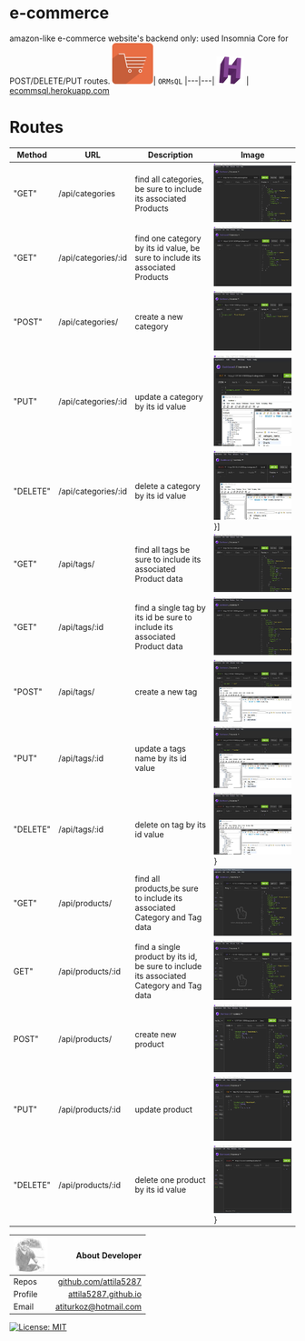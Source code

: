 # e-commerce
amazon-like e-commerce website's backend only: used Insomnia Core for POST/DELETE/PUT routes. 
![ecomm](https://raw.githubusercontent.com/attila5287/e-commerce/main/Assets/ecommerce.png  "ecomm")| `ORMsQL`
|---|---|
 ![h](https://raw.githubusercontent.com/attila5287/img_readme/main/all/h.png  "ecomm") | [ecommsql.herokuapp.com](http://ecommsql.herokuapp.com/)

Routes
======

| Method | URL | Description | Image |
| --- | --- | --- | --- |
"GET"|/api/categories|find all categories, be sure to include its associated Products|![img](https://raw.githubusercontent.com/attila5287/e-commerce/main/Assets/cat_get_all.JPG)|
"GET"|/api/categories/:id|find one category by its id value, be sure to include its associated Products|![img](https://raw.githubusercontent.com/attila5287/e-commerce/main/Assets/cat_get_one.JPG)|
"POST"|/api/categories/|create a new category|![img](https://raw.githubusercontent.com/attila5287/e-commerce/main/Assets/cat_post.JPG)|
"PUT"|/api/categories/:id|update a category by its id value|![img](https://raw.githubusercontent.com/attila5287/e-commerce/main/Assets/cat_put.JPG)|
"DELETE"|/api/categories/:id|delete a category by its id value|![img](https://raw.githubusercontent.com/attila5287/e-commerce/main/Assets/cat_delete.JPG)}]|
  "GET"|/api/tags/|find all tags be sure to include its associated Product data|![img](https://raw.githubusercontent.com/attila5287/e-commerce/main/Assets/tag_get_all.JPG)|
"GET"|/api/tags/:id|find a single tag by its id be sure to include its associated Product data|![img](https://raw.githubusercontent.com/attila5287/e-commerce/main/Assets/tag_get_one.JPG)|
"POST"|/api/tags/|create a new tag|![img](https://raw.githubusercontent.com/attila5287/e-commerce/main/Assets/tag_post.JPG)|
"PUT"|/api/tags/:id|update a tags name by its id value|![img](https://raw.githubusercontent.com/attila5287/e-commerce/main/Assets/tag_put.JPG)|
"DELETE"|/api/tags/:id| delete on tag by its id value|![img](https://raw.githubusercontent.com/attila5287/e-commerce/main/Assets/tag_delete.JPG)}|
  "GET"|/api/products/|find all products,be sure to include its associated Category and Tag data|![img](https://raw.githubusercontent.com/attila5287/e-commerce/main/Assets/pro_get_all.JPG)
|GET"|/api/products/:id|find a single product by its id, be sure to include its associated Category and Tag data|![img](https://raw.githubusercontent.com/attila5287/e-commerce/main/Assets/pro_get_one.JPG)
|POST"|/api/products/|create new product|![img](https://raw.githubusercontent.com/attila5287/e-commerce/main/Assets/pro_post.JPG)|
"PUT"|/api/products/:id|update product|![img](https://raw.githubusercontent.com/attila5287/e-commerce/main/Assets/pro_put.JPG)|
 "DELETE"|/api/products/:id|delete one product by its id value|![img](https://raw.githubusercontent.com/attila5287/e-commerce/main/Assets/pro_delete.JPG)}


| ![dev]( https://raw.githubusercontent.com/attila5287/img_readme/main/all/dev.jpg "dev-icon") | About Developer | 
| -------------   | -------------: |
| Repos | [github.com/attila5287 ](https://github.com/attila5287/) |
| Profile | [ attila5287.github.io ](https:///attila5287.github.io/) |
| Email    |  atiturkoz@hotmail.com | 


[![License: MIT](https://img.shields.io/badge/License-MIT-yellow.svg)](https://opensource.org/licenses/MIT) 



[0]: https://raw.githubusercontent.com/attila5287/img_readme/main/all/checkbox0.png
[1]: https://raw.githubusercontent.com/attila5287/img_readme/main/all/checkbox1.png
